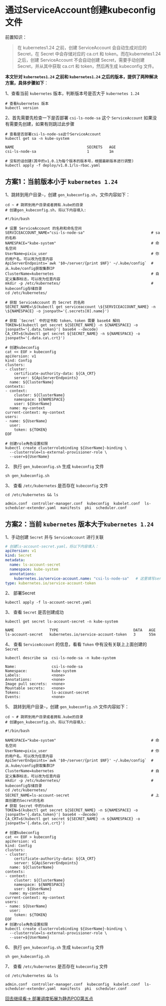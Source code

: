 # 通过ServiceAccount创建kubeconfig文件

前置知识：
> 在 kubernetes1.24 之前，创建 ServiceAccount 会自动生成对应的Secret，在 Secret 中会存储对应的 ca.crt 和 token。而在kubernetes1.24 之后，创建 ServiceAccount 不会自动创建 Secret，需要手动创建 Secret，并从其中获取 ca.crt 和 token，然后再生成 kubeconfig 文件。

**本文针对 `kubernetes1.24` 之前和 `kubernetes1.24` 之后的版本，提供了两种解决方案，具体步骤如下**：

1、查看当前 `kubernetes` 版本，判断版本号是否大于 `kubernetes 1.24`

```shell
# 查看kubernetes 版本
kubectl version
```

2、首先需要先检查一下是否部署 `csi-ls-node-sa` 这个 `ServiceAccount` 如果没有需要先创建，如果有则跳过此步骤

```shell
# 查看是否部署csi-ls-node-sa这个ServiceAccount
kubectl get sa -n kube-system

NAME                                 SECRETS   AGE
csi-ls-node-sa                       1         1m

# 没有的话创建(其中的v1.0.1为每个版本的版本号，根据最新版本进行调整)
kubectl apply -f deploy/v1.0.1/ls-rbac.yaml
```

## 方案1：当前版本小于 `kubernetes 1.24`

1、跳转到用户目录`~`，创建 `gen_kubeconfig.sh`，文件内容如下：

```shell
cd ~ # 跳转到用户目录或者拥有.kube的目录
# 创建gen_kubeconfig.sh，将以下内容填入:

#!/bin/bash

# 设置 ServiceAccount 的名称和命名空间
SERVICEACCOUNT_NAME="csi-ls-node-sa"                              # sa的名称
NAMESPACE="kube-system"                                           # 命名空间
UserName=pixiu_user                                               # 你的用户名，可以改为任意内容
ApiServerEndpoints=`awk '$0~/server/{print $NF}' ~/.kube/config`  # 从.kube/config获取集群IP
ClusterName=kubernetes                                            # 自定义集群标志，可以改为任意内容
mkdir -p /etc/kubernetes/                                         # kubeconfig存储目录
cd /etc/kubernetes/

# 获取 ServiceAccount 的 Secret 的名称
SECRET_NAME=\$(kubectl get serviceaccount \${SERVICEACCOUNT_NAME} -n \${NAMESPACE} -o jsonpath='{.secrets[0].name}')

# 获取 `Secret` 中的证书和 token，token 需要 base64 解码
TOKEN=$(kubectl get secret ${SECRET_NAME} -n ${NAMESPACE} -o jsonpath='{.data.token}'| base64 --decode)
CA_CRT=$(kubectl get secret ${SECRET_NAME} -n ${NAMESPACE} -o jsonpath='{.data.ca\.crt}')

# 创建kubeconfig
cat << EOF > kubeconfig
apiVersion: v1
kind: Config
clusters:
- cluster:
    certificate-authority-data: ${CA_CRT}
    server: ${ApiServerEndpoints}
  name: ${ClusterName}
contexts:
- context:
    cluster: ${ClusterName}
    namespace: ${NAMESPACE}
    user: ${UserName}
  name: my-context
current-context: my-context
users:
- name: ${UserName}
  user:
    token: ${TOKEN}
EOF

# 创建role角色设置权限
kubectl create clusterrolebinding ${UserName}-binding \
  --clusterrole=ls-external-provisioner-role \
  --user=${UserName}
```

2、 执行 `gen_kubeconfig.sh` 生成 `kubeconfig` 文件

```shell
sh gen_kubeconfig.sh
```

3、 查看 `/etc/kubernetes` 是否存在 `kubeconfig` 文件

```shell
cd /etc/kubernetes && ls

admin.conf  controller-manager.conf  kubeconfig  kubelet.conf  ls-scheduler-extender.yaml  manifests  pki  scheduler.conf
```

## 方案2：当前 `kubernetes` 版本大于`kubernetes 1.24`

1、手动创建 `Secret` 并与 `ServiceAccount` 进行关联

```yaml
# 创建ls-account-secret.yaml，将以下内容填入：
apiVersion: v1
kind: Secret
metadata:
  name: ls-account-secret
  namespace: kube-system
  annotations:
    kubernetes.io/service-account.name: "csi-ls-node-sa"   # 这里填写serviceAccountName
type: kubernetes.io/service-account-token
```

2、 部署Secret

```shell
kubectl apply -f ls-account-secret.yaml
```

3、 查看 `Secret` 是否创建成功

```shell
kubectl get secret ls-account-secret -n kube-system

NAME                TYPE                                  DATA   AGE
ls-account-secret   kubernetes.io/service-account-token   3      55m
```

4、 查看 `ServiceAccount` 的信息，看看 `Token` 中有没有关联上上面创建的 `Secret`

```shell
kubectl describe sa  csi-ls-node-sa -n kube-system

Name:                csi-ls-node-sa
Namespace:           kube-system
Labels:              <none>
Annotations:         <none>
Image pull secrets:  <none>
Mountable secrets:   <none>
Tokens:              ls-account-secret
Events:              <none>
```

5、 跳转到用户目录`~`，创建 `gen_kubeconfig.sh` 文件内容如下：

```shell
cd ~ # 跳转到用户目录或者拥有.kube的目录
# 创建gen_kubeconfig.sh，将以下内容填入:

#!/bin/bash

NAMESPACE="kube-system"                                           # 命名空间
UserName=pixiu_user                                               # 你的用户名，可以改为任意内容
ApiServerEndpoints=`awk '$0~/server/{print $NF}' ~/.kube/config`  # 从.kube/config获取集群IP
ClusterName=kubernetes                                            # 自定义集群标志，可以改为任意内容
mkdir -p /etc/kubernetes/                                         # kubeconfig存储目录
cd /etc/kubernetes/
SECRET_NAME=ls-account-secret                                     # 上面创建的Secret的名称
# 获取 Secret 中的token
TOKEN=$(kubectl get secret ${SECRET_NAME} -n ${NAMESPACE} -o jsonpath='{.data.token}'| base64 --decode)
CA_CRT=$(kubectl get secret ${SECRET_NAME} -n ${NAMESPACE} -o jsonpath='{.data.ca\.crt}')

# 创建kubeconfig
cat << EOF > kubeconfig
apiVersion: v1
kind: Config
clusters:
- cluster:
    certificate-authority-data: ${CA_CRT}
    server: ${ApiServerEndpoints}
  name: ${ClusterName}
contexts:
- context:
    cluster: ${ClusterName}
    namespace: ${NAMESPACE}
    user: ${UserName}
  name: my-context
current-context: my-context
users:
- name: ${UserName}
  user:
    token: ${TOKEN}
EOF
# 创建role角色设置权限
kubectl create clusterrolebinding ${UserName}-binding \
  --clusterrole=ls-external-provisioner-role \
  --user=${UserName}
```

6、 执行 `gen_kubeconfig.sh` 生成 `kubeconfig` 文件

```shell
sh gen_kubeconfig.sh
```

7、 查看 `/etc/kubernetes` 是否存在 `kubeconfig` 文件

```shell
cd /etc/kubernetes && ls

admin.conf  controller-manager.conf  kubeconfig  kubelet.conf  ls-scheduler-extender.yaml  manifests  pki  scheduler.conf
```

[回去继续看-> 部署调度拓展为静态POD第五点](部署ls-scheduler-extender静态POD步骤.md)
